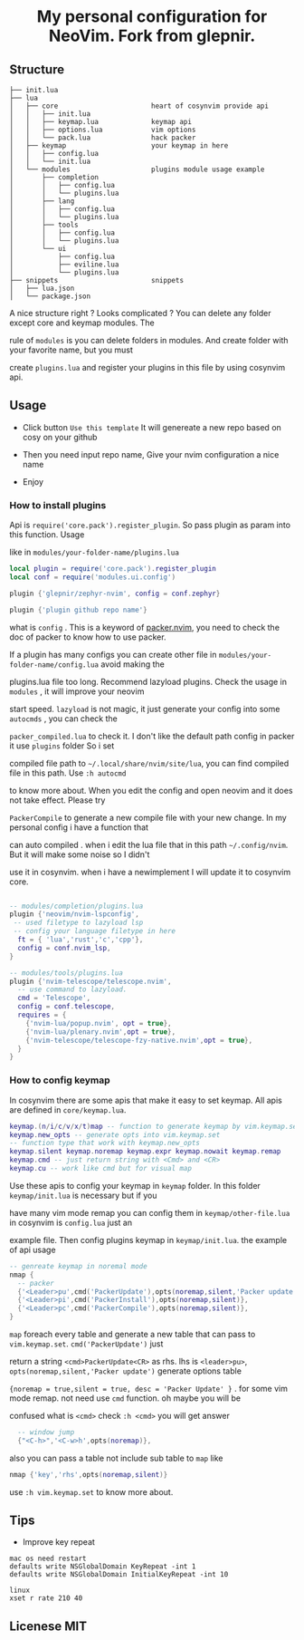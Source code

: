<h1 align="center">
  My personal configuration for NeoVim.
  Fork from glepnir.
</h1>



## Structure
```
├── init.lua  
├── lua
│   ├── core                       heart of cosynvim provide api
│   │   ├── init.lua
│   │   ├── keymap.lua             keymap api
│   │   ├── options.lua            vim options
│   │   └── pack.lua               hack packer
│   ├── keymap                     your keymap in here
│   │   ├── config.lua
│   │   └── init.lua
│   └── modules                    plugins module usage example
│       ├── completion
│       │   ├── config.lua
│       │   └── plugins.lua
│       ├── lang
│       │   ├── config.lua
│       │   └── plugins.lua
│       ├── tools
│       │   ├── config.lua
│       │   └── plugins.lua
│       └── ui
│           ├── config.lua
│           ├── eviline.lua
│           └── plugins.lua
├── snippets                       snippets 
│   ├── lua.json
│   └── package.json

```

A nice structure right ? Looks complicated ? You can delete any folder except core and keymap modules. The

rule of `modules` is you can delete folders in modules. And create folder with your favorite name, but you must

create `plugins.lua` and register your plugins in this file by using cosynvim api.

## Usage

- Click button `Use this template` It will genereate a new repo based on cosy on your github

- Then you need input repo name, Give your nvim configuration a nice name

- Enjoy

### How to install plugins

Api is `require('core.pack').register_plugin`. So pass plugin as param into this function. Usage

like in `modules/your-folder-name/plugins.lua`

```lua
local plugin = require('core.pack').register_plugin
local conf = require('modules.ui.config')

plugin {'glepnir/zephyr-nvim', config = conf.zephyr}

plugin {'plugin github repo name'}
```

what is `config` . This is a keyword of [packer.nvim](https://github.com/wbthomason/packer.nvim), you need to check the doc of packer to know how to use packer.

If a plugin has many configs you can create other file in `modules/your-folder-name/config.lua` avoid
making the

plugins.lua file too long. Recommend lazyload plugins. Check the usage in `modules` , it will improve your neovim

start speed. `lazyload` is not magic, it just generate your config into some `autocmds` , you can check the

`packer_compiled.lua` to check it. I don't like the default path config in packer it use `plugins` folder  So i set

compiled file path to `~/.local/share/nvim/site/lua`, you can find compiled file in this path. Use `:h autocmd`

to know more about. When you edit the config and open neovim and it does not take effect. Please try

 `PackerCompile` to generate a new compile file with your new change. In my personal config i have a function that

 can auto compiled . when i edit the lua file that in this path `~/.config/nvim`. But it will make some noise so I didn't

 use it in cosynvim. when i have a newimplement I will update it to cosynvim core.

```lua

-- modules/completion/plugins.lua
plugin {'neovim/nvim-lspconfig',
 -- used filetype to lazyload lsp
 -- config your language filetype in here
  ft = { 'lua','rust','c','cpp'},
  config = conf.nvim_lsp,
}

-- modules/tools/plugins.lua
plugin {'nvim-telescope/telescope.nvim',
  -- use command to lazyload.
  cmd = 'Telescope',
  config = conf.telescope,
  requires = {
    {'nvim-lua/popup.nvim', opt = true},
    {'nvim-lua/plenary.nvim',opt = true},
    {'nvim-telescope/telescope-fzy-native.nvim',opt = true},
  }
}
```

### How to config keymap

In cosynvim there are some apis that make it easy to set keymap. All apis are defined in `core/keymap.lua`.

```lua
keymap.(n/i/c/v/x/t)map -- function to generate keymap by vim.keymap.set
keymap.new_opts -- generate opts into vim.keymap.set
-- function type that work with keymap.new_opts
keymap.silent keymap.noremap keymap.expr keymap.nowait keymap.remap
keymap.cmd -- just return string with <Cmd> and <CR>
keymap.cu -- work like cmd but for visual map
```

Use these apis to config your keymap in `keymap` folder. In this folder `keymap/init.lua` is necessary but if you

have many vim mode remap you can config them in `keymap/other-file.lua` in cosynvim is `config.lua` just an

example file. Then config plugins keymap in `keymap/init.lua`. the example of api usage

```lua
-- genreate keymap in noremal mode
nmap {
  -- packer
  {'<Leader>pu',cmd('PackerUpdate'),opts(noremap,silent,'Packer update')},
  {'<Leader>pi',cmd('PackerInstall'),opts(noremap,silent)},
  {'<Leader>pc',cmd('PackerCompile'),opts(noremap,silent)},
}
```

`map` foreach every table and generate a new table that can pass to `vim.keymap.set`. `cmd('PackerUpdate')` just

return a string `<cmd>PackerUpdate<CR>` as rhs. lhs is `<leader>pu>`, `opts(noremap,silent,'Packer update')` generate options table

`{noremap = true,silent = true, desc = 'Packer Update' }` . for some vim mode remap. not need use `cmd` function. oh maybe you will be

confused what is `<cmd>` check `:h <cmd>` you will get answer

```lua
  -- window jump
  {"<C-h>",'<C-w>h',opts(noremap)},
```

also you can pass a table not include sub table to `map` like

```lua
nmap {'key','rhs',opts(noremap,silent)}
```

use `:h vim.keymap.set` to know more about.

## Tips

- Improve key repeat

```
mac os need restart
defaults write NSGlobalDomain KeyRepeat -int 1
defaults write NSGlobalDomain InitialKeyRepeat -int 10

linux
xset r rate 210 40
```


## Licenese MIT
